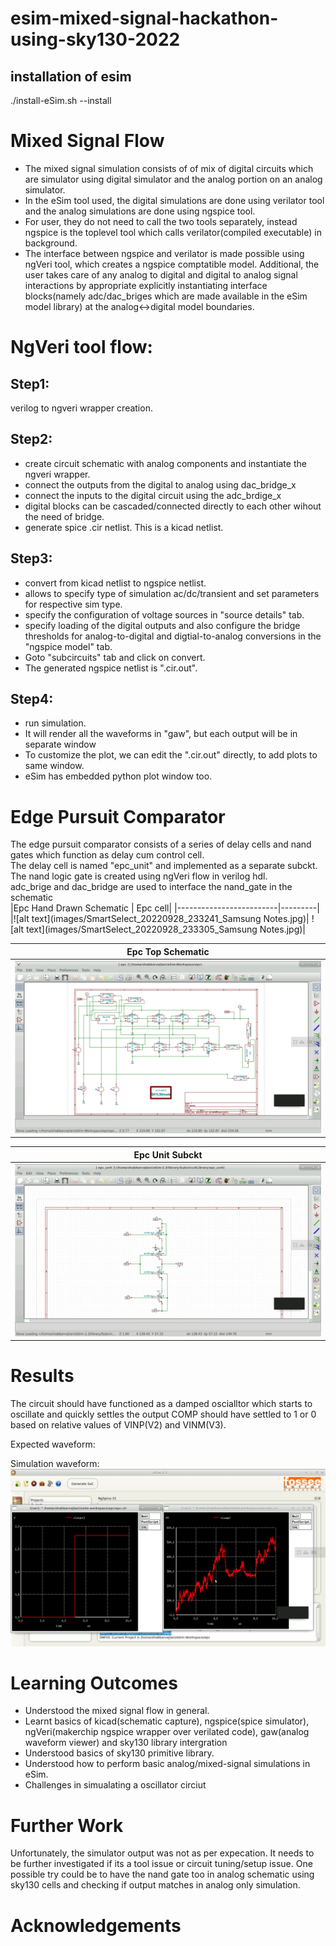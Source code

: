 # esim-mixed-signal-hackathon-using-sky130-2022

## installation of esim
./install-eSim.sh --install

# Mixed Signal Flow
 - The mixed signal simulation consists of of mix of digital circuits which are simulator using digital simulator and the analog portion on an analog simulator. 
 - In the eSim tool used, the digital simulations are done using verilator tool and the analog simulations are done using ngspice tool.
 - For user, they do not need to call the two tools separately, instead ngspice is the toplevel tool which calls verilator(compiled executable) in background.
 - The interface between ngspice and verilator is made possible using ngVeri tool, which creates a ngspice comptatible model.
Additional, the user takes care of any analog to digital and digital to analog signal interactions by appropriate explicitly instantiating interface blocks(namely adc/dac_briges which are made available in the eSim model library) at the analog<->digital model boundaries.

# NgVeri tool flow:
## Step1:
verilog to ngveri wrapper creation.

## Step2:
- create circuit schematic with analog components and instantiate the ngveri wrapper.
- connect the outputs from the digital to analog using dac_bridge_x
- connect the inputs to the digital circuit using the adc_brdige_x
- digital blocks can be cascaded/connected directly to each other wihout the need of bridge.
- generate spice .cir netlist. This is a kicad netlist.

## Step3:
- convert from kicad netlist to ngspice netlist.
- allows to specify type of simulation ac/dc/transient and set parameters for respective sim type.
- specify the configuration of voltage sources in "source details" tab.
- specify loading of the digital outputs and also configure the bridge thresholds for analog-to-digital and digtial-to-analog conversions in the "ngspice model" tab.
- Goto "subcircuits" tab and click on convert.
- The generated ngspice netlist is ".cir.out".


## Step4:
 - run simulation.
 - It will render all the waveforms in "gaw", but each output will be in separate window
 - To customize the plot, we can edit the ".cir.out" directly, to add plots to same window.
 - eSim has embedded python plot window too.

# Edge Pursuit Comparator 
The edge pursuit comparator consists of a series of delay cells and nand gates which function as delay cum control cell.   
The delay cell is named "epc_unit" and implemented as a separate subckt.   
The nand logic gate is created using ngVeri flow in verilog hdl.   
adc_brige and dac_bridge are used to interface the nand_gate in the schematic   
|Epc Hand Drawn Schematic | Epc cell|
|-------------------------|---------|
|![alt text](images/SmartSelect_20220928_233241_Samsung Notes.jpg)| ![alt text](images/SmartSelect_20220928_233305_Samsung Notes.jpg)|


|Epc Top Schematic |
|------------------|
|![alt text](images/Screenshot_20221008-234249_aRDP%20Free.jpg) 

|Epc Unit Subckt|
|----------------|
|![alt text](images/Screenshot_20221008-234319_aRDP%20Free.jpg)| 


# Results
The circuit should have functioned as a damped oscialltor which starts to oscillate and quickly settles the output  COMP should have settled to 1 or 0 based on relative values of VINP(V2) and VINM(V3).

Expected waveform:


Simulation waveform:
![alt text](images/Screenshot_20221008-234127_aRDP%20Free.jpg)


# Learning Outcomes
- Understood the mixed signal flow in general.
- Learnt basics of kicad(schematic capture), ngspice(spice simulator), ngVeri(makerchip ngspice wrapper over verilated code), gaw(analog waveform viewer) and sky130 library intergration
- Understood basics of sky130 primitive library.
- Understood how to perform basic analog/mixed-signal simulations in eSim.
- Challenges in simualating a oscillator circiut

# Further Work
Unfortunately, the simulator output was not as per expecation. 
It needs to be further investigated if its a tool issue or circuit tuning/setup issue.
One possible try could be to have the nand gate too in analog schematic using sky130 cells and checking if output matches in analog only simulation.

# Acknowledgements

